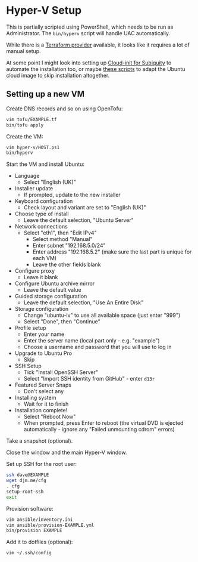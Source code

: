 # Hyper-V Setup

This is partially scripted using PowerShell, which needs to be run as Administrator. The `bin/hyperv` script will handle UAC automatically.

While there is a [Terraform provider](https://github.com/taliesins/terraform-provider-hyperv) available, it looks like it requires a lot of manual setup.

At some point I might look into setting up [Cloud-init for Subiquity](https://canonical-subiquity.readthedocs-hosted.com/en/latest/explanation/cloudinit-autoinstall-interaction.html) to automate the installation too, or maybe [these scripts](https://github.com/schtritoff/hyperv-vm-provisioning) to adapt the Ubuntu cloud image to skip installation altogether.

## Setting up a new VM

Create DNS records and so on using OpenTofu:

```bash
vim tofu/EXAMPLE.tf
bin/tofu apply
```

Create the VM:

```bash
vim hyper-v/HOST.ps1
bin/hyperv
```

Start the VM and install Ubuntu:

- Language
    - Select "English (UK)"
- Installer update
    - If prompted, update to the new installer
- Keyboard configuration
    - Check layout and variant are set to "English (UK)"
- Choose type of install
    - Leave the default selection, "Ubuntu Server"
- Network connections
    - Select "eth1", then "Edit IPv4"
        - Select method "Manual"
        - Enter subnet "192.168.5.0/24"
        - Enter address "192.168.5.2" (make sure the last part is unique for each VM)
        - Leave the other fields blank
- Configure proxy
    - Leave it blank
- Configure Ubuntu archive mirror
    - Leave the default value
- Guided storage configuration
    - Leave the default selection, "Use An Entire Disk"
- Storage configuration
    - Change "ubuntu-lv" to use all available space (just enter "999")
    - Select "Done", then "Continue"
- Profile setup
    - Enter your name
    - Enter the server name (local part only - e.g. "example")
    - Choose a username and password that you will use to log in
- Upgrade to Ubuntu Pro
    - Skip
- SSH Setup
    - Tick "Install OpenSSH Server"
    - Select "Import SSH identity from GitHub" - enter `d13r`
- Featured Server Snaps
    - Don't select any
- Installing system
    - Wait for it to finish
- Installation complete!
    - Select "Reboot Now"
    - When prompted, press Enter to reboot (the virtual DVD is ejected automatically - ignore any "Failed unmounting cdrom" errors)

Take a snapshot (optional).

Close the window and the main Hyper-V window.

Set up SSH for the root user:

```bash
ssh dave@EXAMPLE
wget djm.me/cfg
. cfg
setup-root-ssh
exit
```

Provision software:

```bash
vim ansible/inventory.ini
vim ansible/provision-EXAMPLE.yml
bin/provision EXAMPLE
```

Add it to dotfiles (optional):

```bash
vim ~/.ssh/config
```
